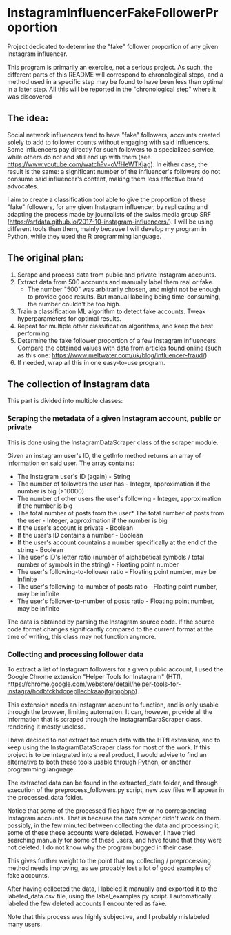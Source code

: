 # InstagramInfluencerFakeFollowerProportion
Project dedicated to determine the "fake" follower proportion of any given Instagram influencer.

This program is primarily an exercise, not a serious project. As such, the different parts of this README will correspond to chronological steps, and a method used in a specific step may be found to have been less than optimal in a later step.
All this will be reported in the "chronological step" where it was discovered

## The idea:

Social network influencers tend to have "fake" followers, accounts created solely to add to follower counts without engaging with said influencers.
Some influencers pay directly for such followers to a specialized service, while others do not and still end up with them (see https://www.youtube.com/watch?v=oVfHeWTKjag).
In either case, the result is the same: a significant number of the influencer's followers do not consume said influencer's content, making them less effective brand advocates.

I aim to create a classification tool able to give the proportion of these "fake" followers, for any given Instagram influencer, by replicating and adapting the process made by journalists of the swiss media group SRF (https://srfdata.github.io/2017-10-instagram-influencers/).
I will be using different tools than them, mainly because I will develop my program in Python, while they used the R programming language.

## The original plan:

1. Scrape and process data from public and private Instagram accounts.
2. Extract data from 500 accounts and manually label them real or fake.
   * The number "500" was arbitrarily chosen, and might not be enough to provide good results. But manual labeling being time-consuming, the number couldn't be too high.
3. Train a classification ML algorithm to detect fake accounts. Tweak hyperparameters for optimal results.
4. Repeat for multiple other classification algorithms, and keep the best performing.
5. Determine the fake follower proportion of a few Instagram influencers. Compare the obtained values with data from articles found online (such as this one: https://www.meltwater.com/uk/blog/influencer-fraud/).
6. If needed, wrap all this in one easy-to-use program.

## The collection of Instagram data

This part is divided into multiple classes:

### Scraping the metadata of a given Instagram account, public or private

This is done using the InstagramDataScraper class of the scraper module.

Given an instagram user's ID, the getInfo method returns an array of information on said user.
The array contains:
* The Instagram user's ID (again) - String
* The number of followers the user has - Integer, approximation if the number is big (>10000)
* The number of other users the user's following - Integer, approximation if the number is big
* The total number of posts from the user* The total number of posts from the user - Integer, approximation if the number is big
* If the user's account is private - Boolean
* If the user's ID contains a number - Boolean
* If the user's account countains a number specifically at the end of the string  - Boolean
* The user's ID's letter ratio (number of alphabetical symbols / total number of symbols in the string) - Floating point number
* The user's following-to-follower ratio - Floating point number, may be infinite
* The user's following-to-number of posts ratio - Floating point number, may be infinite
* The user's follower-to-number of posts ratio - Floating point number, may be infinite

The data is obtained by parsing the Instagram source code. If the source code format changes significantly compared to the current format at the time of writing, this class may not function anymore.

### Collecting and processing follower data

To extract a list of Instagram followers for a given public account, I used the Google Chrome extension "Helper Tools for Instagram" (HTfI, https://chrome.google.com/webstore/detail/helper-tools-for-instagra/hcdbfckhdcpepllecbkaaojfgipnpbpb).

This extension needs an Instagram account to function, and is only usable through the browser, limiting automation. It can, however, provide all the information that is scraped through the InstagramDaraScraper class, rendering it mostly useless.

I have decided to not extract too much data with the HTfI extension, and to keep using the InstagramDataScraper class for most of the work. If this project is to be integrated into a real product, I would advise to find an alternative to both these tools usable through Python, or another programming language.

The extracted data can be found in the extracted_data folder, and through execution of the preprocess_followers.py script, new .csv files will appear in the processed_data folder.

Notice that some of the processed files have few or no corresponding Instagram accounts. That is because the data scraper didn't work on them. possibly, in the few minuted between collecting the data and processing it, some of these these accounts were deleted.
However, I have tried searching manually for some of these users, and have found that they were not deleted. I do not know why the program bugged in their case.

This gives further weight to the point that my collecting / preprocessing method needs improving, as we probably lost a lot of good examples of fake accounts.

After having collected the data, I labeled it manually and exported it to the labeled_data.csv file, using the label_examples.py script.
I automatically labeled the few deleted accounts I encountered as fake.

Note that this process was highly subjective, and I probably mislabeled many users.